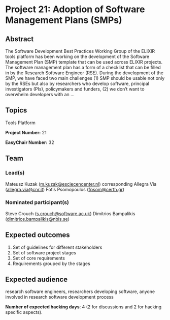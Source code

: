 # Project 21: Adoption of Software Management Plans (SMPs)

## Abstract

The Software Development Best Practices Working Group of the ELIXIR tools platform has been working on the development of the Software Management Plan (SMP) template that can be used across ELIXIR projects. The software management plan has a form of a checklist that can be filled in by the Research Software Engineer (RSE). During the development of the SMP, we have faced two main challenges (1) SMP should be usable not only by the RSEs but also by researchers who develop software, principal investigators (PIs), policymakers and funders, (2) we don’t want to overwhelm developers with an ...

## Topics

Tools Platform

**Project Number:** 21



**EasyChair Number:** 32

## Team

### Lead(s)

Mateusz Kuzak (m.kuzak@esciecencenter.nl) corresponding
 Allegra Via (allegra.via@cnr.it)
 Fotis Psomopoulos (fpsom@certh.gr)

### Nominated participant(s)

Steve Crouch (s.crouch@software.ac.uk)
 Dimitrios Bampalikis (dimitrios.bampalikis@nbis.se)

## Expected outcomes

1. Set of guidelines for different stakeholders
 2. Set of software project stages
 3. Set of core requirements
 4. Requirements grouped by the stages

## Expected audience

research software engineers, researchers developing software, anyone involved in research software development process

**Number of expected hacking days**: 4 (2 for discussions and 2 for hacking specific aspects).

